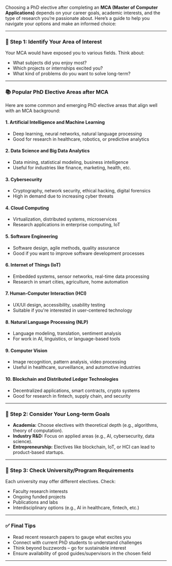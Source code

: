 Choosing a PhD elective after completing an **MCA (Master of Computer Applications)** depends on your career goals, academic interests, and the type of research you’re passionate about. Here’s a guide to help you navigate your options and make an informed choice:

---

### 🎯 **Step 1: Identify Your Area of Interest**

Your MCA would have exposed you to various fields. Think about:

- What subjects did you enjoy most?
- Which projects or internships excited you?
- What kind of problems do you want to solve long-term?

---

### 📚 **Popular PhD Elective Areas after MCA**

Here are some common and emerging PhD elective areas that align well with an MCA background:

#### 1. **Artificial Intelligence and Machine Learning**

- Deep learning, neural networks, natural language processing
- Good for research in healthcare, robotics, or predictive analytics

#### 2. **Data Science and Big Data Analytics**

- Data mining, statistical modeling, business intelligence
- Useful for industries like finance, marketing, health, etc.

#### 3. **Cybersecurity**

- Cryptography, network security, ethical hacking, digital forensics
- High in demand due to increasing cyber threats

#### 4. **Cloud Computing**

- Virtualization, distributed systems, microservices
- Research applications in enterprise computing, IoT

#### 5. **Software Engineering**

- Software design, agile methods, quality assurance
- Good if you want to improve software development processes

#### 6. **Internet of Things (IoT)**

- Embedded systems, sensor networks, real-time data processing
- Research in smart cities, agriculture, home automation

#### 7. **Human-Computer Interaction (HCI)**

- UX/UI design, accessibility, usability testing
- Suitable if you're interested in user-centered technology

#### 8. **Natural Language Processing (NLP)**

- Language modeling, translation, sentiment analysis
- For work in AI, linguistics, or language-based tools

#### 9. **Computer Vision**

- Image recognition, pattern analysis, video processing
- Useful in healthcare, surveillance, and automotive industries

#### 10. **Blockchain and Distributed Ledger Technologies**

- Decentralized applications, smart contracts, crypto systems
- Good for research in fintech, supply chain, and security

---

### 🧭 **Step 2: Consider Your Long-term Goals**

- **Academia:** Choose electives with theoretical depth (e.g., algorithms, theory of computation).
- **Industry R\&D:** Focus on applied areas (e.g., AI, cybersecurity, data science).
- **Entrepreneurship:** Electives like blockchain, IoT, or HCI can lead to product-based startups.

---

### 🏫 **Step 3: Check University/Program Requirements**

Each university may offer different electives. Check:

- Faculty research interests
- Ongoing funded projects
- Publications and labs
- Interdisciplinary options (e.g., AI in healthcare, fintech, etc.)

---

### ✅ **Final Tips**

- Read recent research papers to gauge what excites you
- Connect with current PhD students to understand challenges
- Think beyond buzzwords – go for sustainable interest
- Ensure availability of good guides/supervisors in the chosen field

---
